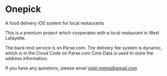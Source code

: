 Onepick
=======

A food delivery iOS system for local restaurants

This is a premium project which cooperates with a local restaurant in West Lafayette.

The back-end service is on Parse.com. 
The delivery fee system is dynamic, which is in the Cloud Code on Parse.com
Core Data is used to store the address information.

If you have any questions, please email yiqin.mems@gmail.com
